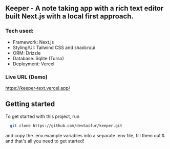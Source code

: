 ## Keeper - A note taking app with a rich text editor built Next.js with a local first approach.

### Tech used:

- Framework: Next.js
- Styling/UI: Tailwind CSS and shadcn/ui
- ORM: Drizzle
- Database: Sqlite (Turso)
- Deployment: Vercel

### Live URL (Demo)

https://keeper-text.vercel.app/

## Getting started

To get started with this project, run

```bash
  git clone https://github.com/devSaifur/keeper.git
```

and copy the .env.example variables into a separate .env file, fill them out & and that's all you need to get started!
